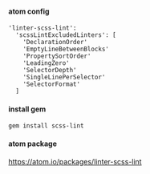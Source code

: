 #### atom config

    'linter-scss-lint':
      'scssLintExcludedLinters': [
        'DeclarationOrder'
        'EmptyLineBetweenBlocks'
        'PropertySortOrder'
        'LeadingZero'
        'SelectorDepth'
        'SingleLinePerSelector'
        'SelectorFormat'
      ]

#### install gem

    gem install scss-lint
    
#### atom package

https://atom.io/packages/linter-scss-lint
